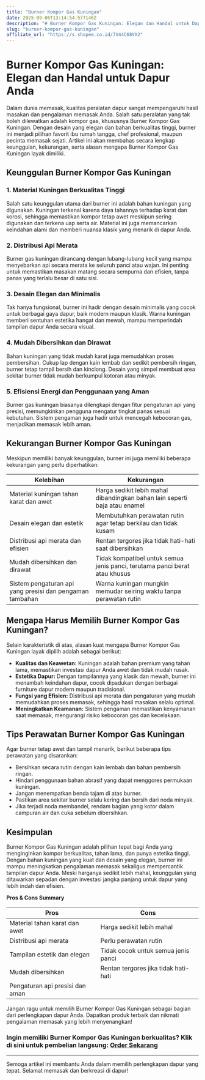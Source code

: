 ```yaml
---
title: "Burner Kompor Gas Kuningan"
date: 2025-09-06T13:14:54.577146Z
description: "# Burner Kompor Gas Kuningan: Elegan dan Handal untuk Dapur Anda..."
slug: "burner-kompor-gas-kuningan"
affiliate_url: "https://s.shopee.co.id/7V44C68VX2"
---
```

# Burner Kompor Gas Kuningan: Elegan dan Handal untuk Dapur Anda

Dalam dunia memasak, kualitas peralatan dapur sangat mempengaruhi hasil masakan dan pengalaman memasak Anda. Salah satu peralatan yang tak boleh dilewatkan adalah kompor gas, khususnya Burner Kompor Gas Kuningan. Dengan desain yang elegan dan bahan berkualitas tinggi, burner ini menjadi pilihan favorit ibu rumah tangga, chef profesional, maupun pecinta memasak sejati. Artikel ini akan membahas secara lengkap keunggulan, kekurangan, serta alasan mengapa Burner Kompor Gas Kuningan layak dimiliki.

## Keunggulan Burner Kompor Gas Kuningan

### 1. Material Kuningan Berkualitas Tinggi

Salah satu keunggulan utama dari burner ini adalah bahan kuningan yang digunakan. Kuningan terkenal karena daya tahannya terhadap karat dan korosi, sehingga memastikan kompor tetap awet meskipun sering digunakan dan terkena uap serta air. Material ini juga memancarkan keindahan alami dan memberi nuansa klasik yang menarik di dapur Anda.

### 2. Distribusi Api Merata

Burner gas kuningan dirancang dengan lubang-lubang kecil yang mampu menyebarkan api secara merata ke seluruh panci atau wajan. Ini penting untuk memastikan masakan matang secara sempurna dan efisien, tanpa panas yang terlalu besar di satu sisi.

### 3. Desain Elegan dan Minimalis

Tak hanya fungsional, burner ini hadir dengan desain minimalis yang cocok untuk berbagai gaya dapur, baik modern maupun klasik. Warna kuningan memberi sentuhan estetika hangat dan mewah, mampu memperindah tampilan dapur Anda secara visual.

### 4. Mudah Dibersihkan dan Dirawat

Bahan kuningan yang tidak mudah karat juga memudahkan proses pembersihan. Cukup lap dengan kain lembab dan sedikit pembersih ringan, burner tetap tampil bersih dan kinclong. Desain yang simpel membuat area sekitar burner tidak mudah berkumpul kotoran atau minyak.

### 5. Efisiensi Energi dan Penggunaan yang Aman

Burner gas kuningan biasanya dilengkapi dengan fitur pengaturan api yang presisi, memungkinkan pengguna mengatur tingkat panas sesuai kebutuhan. Sistem pengaman juga hadir untuk mencegah kebocoran gas, menjadikan memasak lebih aman.

## Kekurangan Burner Kompor Gas Kuningan

Meskipun memiliki banyak keunggulan, burner ini juga memiliki beberapa kekurangan yang perlu diperhatikan:

| Kelebihan                                                                             | Kekurangan                                                                       |
|----------------------------------------------------------------------------------------|----------------------------------------------------------------------------------|
| Material kuningan tahan karat dan awet                                                 | Harga sedikit lebih mahal dibandingkan bahan lain seperti baja atau enamel    |
| Desain elegan dan estetik                                                             | Membutuhkan perawatan rutin agar tetap berkilau dan tidak kusam              |
| Distribusi api merata dan efisien                                                     | Rentan tergores jika tidak hati-hati saat dibersihkan                        |
| Mudah dibersihkan dan dirawat                                                          | Tidak kompatibel untuk semua jenis panci, terutama panci berat atau khusus    |
| Sistem pengaturan api yang presisi dan pengaman tambahan                              | Warna kuningan mungkin memudar seiring waktu tanpa perawatan rutin             |

## Mengapa Harus Memilih Burner Kompor Gas Kuningan?

Selain karakteristik di atas, alasan kuat mengapa Burner Kompor Gas Kuningan layak dipilih adalah sebagai berikut:

- **Kualitas dan Keawetan:** Kuningan adalah bahan premium yang tahan lama, memastikan investasi dapur Anda awet dan tidak mudah rusak.
- **Estetika Dapur:** Dengan tampilannya yang klasik dan mewah, burner ini menambah keindahan dapur, cocok dipadukan dengan berbagai furniture dapur modern maupun tradisional.
- **Fungsi yang Efisien:** Distribusi api merata dan pengaturan yang mudah memudahkan proses memasak, sehingga hasil masakan selalu optimal.
- **Meningkatkan Keamanan:** Sistem pengaman memastikan kenyamanan saat memasak, mengurangi risiko kebocoran gas dan kecelakaan.

## Tips Perawatan Burner Kompor Gas Kuningan

Agar burner tetap awet dan tampil menarik, berikut beberapa tips perawatan yang disarankan:

- Bersihkan secara rutin dengan kain lembab dan bahan pembersih ringan.
- Hindari penggunaan bahan abrasif yang dapat menggores permukaan kuningan.
- Jangan menempatkan benda tajam di atas burner.
- Pastikan area sekitar burner selalu kering dan bersih dari noda minyak.
- Jika terjadi noda membandel, rendam bagian yang kotor dalam campuran air dan cuka sebelum dibersihkan.

## Kesimpulan

Burner Kompor Gas Kuningan adalah pilihan tepat bagi Anda yang menginginkan kompor berkualitas, tahan lama, dan punya estetika tinggi. Dengan bahan kuningan yang kuat dan desain yang elegan, burner ini mampu meningkatkan pengalaman memasak sekaligus mempercantik tampilan dapur Anda. Meski harganya sedikit lebih mahal, keunggulan yang ditawarkan sepadan dengan investasi jangka panjang untuk dapur yang lebih indah dan efisien.

**Pros & Cons Summary**

| Pros | Cons |
|--------|---------|
| Material tahan karat dan awet | Harga sedikit lebih mahal |
| Distribusi api merata | Perlu perawatan rutin |
| Tampilan estetik dan elegan | Tidak cocok untuk semua jenis panci |
| Mudah dibersihkan | Rentan tergores jika tidak hati-hati |
| Pengaturan api presisi dan aman |  |

Jangan ragu untuk memilih Burner Kompor Gas Kuningan sebagai bagian dari perlengkapan dapur Anda. Dapatkan produk terbaik dan nikmati pengalaman memasak yang lebih menyenangkan!

### Ingin memiliki Burner Kompor Gas Kuningan berkualitas? Klik di sini untuk pembelian langsung: [Order Sekarang](https://s.shopee.co.id/7V44C68VX2)

---

Semoga artikel ini membantu Anda dalam memilih perlengkapan dapur yang tepat. Selamat memasak dan berkreasi di dapur!